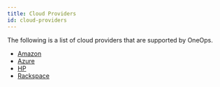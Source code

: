 ```yaml
---
title: Cloud Providers
id: cloud-providers
---
```


The following is a list of cloud providers that are supported by OneOps. 

* <a href="https://aws.amazon.com/" target="_blank">Amazon</a>
* <a href="https://azure.microsoft.com/en-us/services/cloud-services/" target="_blank">Azure</a>
* <a href="http://www.hpcloud.com/" target="_blank">HP</a>
* <a href="http://www.rackspace.com/cloud" target="_blank">Rackspace</a>
